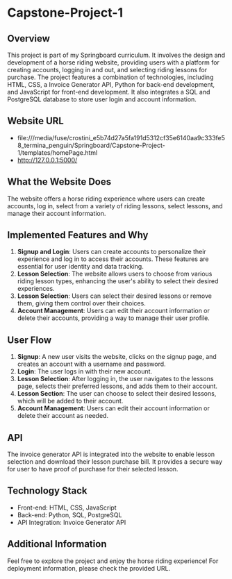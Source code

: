 # Capstone-Project-1

## Overview
This project is part of my Springboard curriculum. It involves the design and development of a horse riding website, providing users with a platform for creating accounts, logging in and out, and selecting riding lessons for purchase. The project features a combination of technologies, including HTML, CSS, a Invoice Generator API, Python for back-end development, and JavaScript for front-end development. It also integrates a SQL and PostgreSQL database to store user login and account information.

## Website URL
- file:///media/fuse/crostini_e5b74d27a5fa191d5312cf35e6140aa9c333fe58_termina_penguin/Springboard/Capstone-Project-1/templates/homePage.html
- http://127.0.0.1:5000/

## What the Website Does
The website offers a horse riding experience where users can create accounts, log in, select from a variety of riding lessons, select lessons, and manage their account information.

## Implemented Features and Why
1. **Signup and Login**: Users can create accounts to personalize their experience and log in to access their accounts. These features are essential for user identity and data tracking.
2. **Lesson Selection**: The website allows users to choose from various riding lesson types, enhancing the user's ability to select their desired experiences.
3. **Lesson Selection**: Users can select their desired lessons or remove them, giving them control over their choices.
4. **Account Management**: Users can edit their account information or delete their accounts, providing a way to manage their user profile.

## User Flow
1. **Signup**: A new user visits the website, clicks on the signup page, and creates an account with a username and password.
2. **Login**: The user logs in with their new account.
3. **Lesson Selection**: After logging in, the user navigates to the lessons page, selects their preferred lessons, and adds them to their account.
4. **Lesson Section**: The user can choose to select their desired lessons, which will be added to their account.
5. **Account Management**: Users can edit their account information or delete their account as needed.

## API
The invoice generator API is integrated into the website to enable lesson selection and download their lesson purchase bill. It provides a secure way for user to have proof of purchase for their selected lesson.

## Technology Stack
- Front-end: HTML, CSS, JavaScript
- Back-end: Python, SQL, PostgreSQL
- API Integration: Invoice Generator API

## Additional Information
Feel free to explore the project and enjoy the horse riding experience! For deployment information, please check the provided URL.
